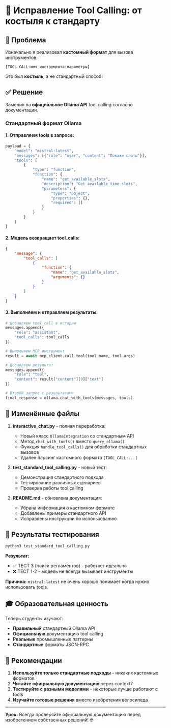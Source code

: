 # 🔧 Исправление Tool Calling: от костыля к стандарту

## 🚨 Проблема

Изначально я реализовал **кастомный формат** для вызова инструментов:
```
[TOOL_CALL:имя_инструмента:параметры]
```

Это был **костыль**, а не стандартный способ!

## ✅ Решение

Заменил на **официальное Ollama API** tool calling согласно документации.

### Стандартный формат Ollama

#### 1. Отправляем tools в запросе:
```python
payload = {
    "model": "mistral:latest",
    "messages": [{"role": "user", "content": "Покажи слоты"}],
    "tools": [
        {
            "type": "function",
            "function": {
                "name": "get_available_slots",
                "description": "Get available time slots",
                "parameters": {
                    "type": "object",
                    "properties": {},
                    "required": []
                }
            }
        }
    ]
}
```

#### 2. Модель возвращает tool_calls:
```json
{
    "message": {
        "tool_calls": [
            {
                "function": {
                    "name": "get_available_slots", 
                    "arguments": {}
                }
            }
        ]
    }
}
```

#### 3. Выполняем и отправляем результаты:
```python
# Добавляем tool call в историю
messages.append({
    "role": "assistant",
    "tool_calls": tool_calls
})

# Выполняем MCP инструмент
result = await mcp_client.call_tool(tool_name, tool_args)

# Добавляем результат
messages.append({
    "role": "tool",
    "content": result["content"][0]["text"]
})

# Второй запрос с результатами
final_response = ollama.chat_with_tools(messages, tools)
```

## 📁 Изменённые файлы

1. **interactive_chat.py** - полная переработка:
   - Новый класс `OllamaIntegration` со стандартным API
   - Метод `chat_with_tools()` вместо `query_ollama()`
   - Функция `handle_tool_calls()` для обработки стандартных вызовов
   - Удален парсинг кастомного формата `[TOOL_CALL:...]`

2. **test_standard_tool_calling.py** - новый тест:
   - Демонстрация стандартного подхода
   - Тестирование различных сценариев
   - Проверка работы tool calling

3. **README.md** - обновлена документация:
   - Убрана информация о кастомном формате
   - Добавлены примеры стандартного API
   - Исправлены инструкции по использованию

## 🧪 Результаты тестирования

```bash
python3 test_standard_tool_calling.py
```

**Результат:**
- ✅ ТЕСТ 3 (поиск регламентов) - работает идеально
- ❌ ТЕСТ 1-2 - модель не всегда вызывает инструменты

**Причина:** `mistral:latest` не очень хорошо понимает когда нужно использовать tools.

## 🎓 Образовательная ценность

Теперь студенты изучают:
- **Правильный** стандартный Ollama API  
- **Официальную** документацию tool calling
- **Реальные** промышленные паттерны
- **Стандартные** форматы JSON-RPC

## 🚀 Рекомендации

1. **Используйте только стандартные подходы** - никаких кастомных форматов
2. **Читайте официальную документацию** через context7
3. **Тестируйте с разными моделями** - некоторые лучше работают с tools
4. **Изучайте готовые решения** вместо изобретения велосипеда

---

**Урок:** Всегда проверяйте официальную документацию перед изобретением собственных решений! 🤓 